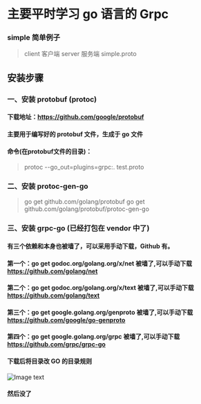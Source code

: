 # 主要平时学习 go 语言的 Grpc

### simple 简单例子
> client 客户端
> server 服务端
> simple.proto

## 安装步骤

### 一、安装 protobuf (protoc)
#### 下载地址：https://github.com/google/protobuf
#### 主要用于编写好的 protobuf 文件，生成于 go 文件
#### 命令(在protobuf文件的目录)：
> protoc --go_out=plugins=grpc:. test.proto

### 二、安装 protoc-gen-go
> go get github.com/golang/protobuf
> go get github.com/golang/protobuf/protoc-gen-go

### 三、安装 grpc-go (已经打包在 vendor 中了)

#### 有三个依赖和本身也被墙了，可以采用手动下载，Github 有。
#### 第一个：go get godoc.org/golang.org/x/net  被墙了,可以手动下载 https://github.com/golang/net
#### 第二个：go get godoc.org/golang.org/x/text 被墙了,可以手动下载 https://github.com/golang/text
#### 第三个：go get google.golang.org/genproto  被墙了,可以手动下载 https://github.com/google/go-genproto
#### 第四个：go get google.golang.org/grpc      被墙了,可以手动下载 https://github.com/grpc/grpc-go
#### 下载后将目录改 GO 的目录规则

![Image text](https://github.com/laixhe/go_grpc/blob/master/grpc-go.png)

#### 然后没了

